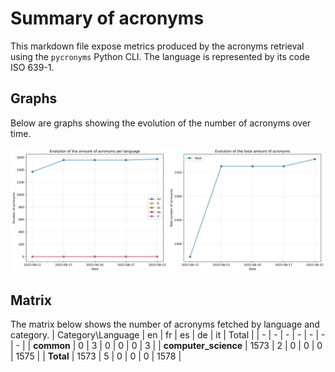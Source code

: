 # Summary of acronyms

This markdown file expose metrics produced by the acronyms retrieval using the `pycronyms` Python CLI. The language is represented by its code ISO 639-1.


## Graphs

Below are graphs showing the evolution of the number of acronyms over time.

![acronyms_graph](/pycronyms/pycronyms_output/acronyms_graph.png)



## Matrix

The matrix below shows the number of acronyms fetched by language and category.
| Category\Language | en | fr | es | de | it | Total |
| - | - | - | - | - | - | - |
| **common** | 0 | 3 | 0 | 0 | 0 | 3 |
| **computer_science** | 1573 | 2 | 0 | 0 | 0 | 1575 |
| **Total** | 1573 | 5 | 0 | 0 | 0 | 1578 |

